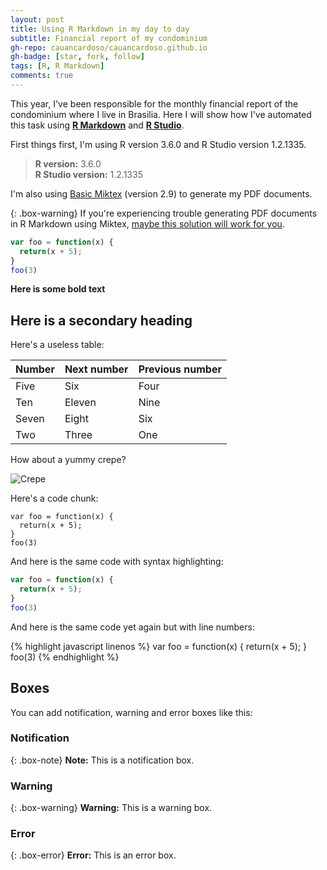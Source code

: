 ```yaml
---
layout: post
title: Using R Markdown in my day to day
subtitle: Financial report of my condominium
gh-repo: cauancardoso/cauancardoso.github.io
gh-badge: [star, fork, follow]
tags: [R, R Markdown]
comments: true
---
```


This year, I've been responsible for the monthly financial report of the condominium where I live in Brasilia. Here I will show how I've automated this task using [**R Markdown**](https://rmarkdown.rstudio.com/) and [**R Studio**](https://www.rstudio.com/).

First things first, I'm using R version 3.6.0 and R Studio version 1.2.1335.

> **R version:** 3.6.0  
> **R Studio version:** 1.2.1335  

I'm also using [Basic Miktex](https://miktex.org/) (version 2.9) to generate my PDF documents. 

{: .box-warning} If you're experiencing trouble generating PDF documents in R Markdown using Miktex, [maybe this solution will work for you](https://tex.stackexchange.com/questions/27138/how-can-i-fix-the-error-gui-framework-cannot-be-initialized-with-texniccenter).

```javascript
var foo = function(x) {
  return(x + 5);
}
foo(3)
```

**Here is some bold text**

## Here is a secondary heading

Here's a useless table:

| Number | Next number | Previous number |
| :------ |:--- | :--- |
| Five | Six | Four |
| Ten | Eleven | Nine |
| Seven | Eight | Six |
| Two | Three | One |


How about a yummy crepe?

![Crepe](https://s3-media3.fl.yelpcdn.com/bphoto/cQ1Yoa75m2yUFFbY2xwuqw/348s.jpg)

Here's a code chunk:

~~~
var foo = function(x) {
  return(x + 5);
}
foo(3)
~~~

And here is the same code with syntax highlighting:

```javascript
var foo = function(x) {
  return(x + 5);
}
foo(3)
```

And here is the same code yet again but with line numbers:

{% highlight javascript linenos %}
var foo = function(x) {
  return(x + 5);
}
foo(3)
{% endhighlight %}

## Boxes
You can add notification, warning and error boxes like this:

### Notification

{: .box-note}
**Note:** This is a notification box.

### Warning

{: .box-warning}
**Warning:** This is a warning box.

### Error

{: .box-error}
**Error:** This is an error box.
